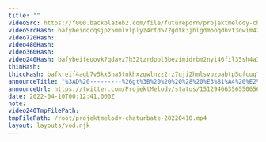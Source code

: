 ```yaml
---
title: ""
videoSrc: https://f000.backblazeb2.com/file/futureporn/projektmelody-chaturbate-20220410.mp4
videoSrcHash: bafybeidqcqsjpz5mmlvlplyz4rfd572gdtk3jhlgdmooqdhvf3owim42wu?filename=projektmelody-chaturbate-20220410T001241Z-source.mp4
video720Hash: 
video480Hash: 
video360Hash: 
video240Hash: bafybeifeuovk7qdavz7h32tzrdpbl3bezimidrbm2nyi46fil35sh4a374?filename=projektmelody-chaturbate-20220410T001241Z-240p.mp4
thinHash: 
thiccHash: bafkreif4aqb7v5kx3ha5tnkhxzqwlnzz2rz7qji2hmlsvbzoabtp5qfcuq?filename=20220410T001241Z-thicc.jpg
announceTitle: "%3AD%20---------%26gt%3B%20%20%20%28%20%E3%81%A4%20%E2%97%95o%E2%97%95%20%29%E3%81%A4"
announceUrl: https://twitter.com/ProjektMelody/status/1512946635655065602
date: 2022-04-10T00:12:41.000Z
note: 
video240TmpFilePath: 
tmpFilePath: /root/projektmelody-chaturbate-20220410.mp4
layout: layouts/vod.njk
---
```

